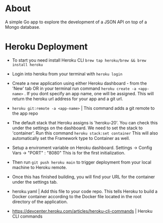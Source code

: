 # About #

A simple Go app to explore the development of a JSON API on top of a Mongo database.


# Heroku Deployment #

* To start you need install Heroku CLI `brew tap heroku/brew && brew install heroku`

* Login into heroku from your terminal with `heroku login`

* Create a new application using either Heroku dashboard - from the 'New' tab OR
  in your terminal run command `heroku create -a <app-name>` . If you dont specify an app name, one will be assigned.
  This will return the heroku url address for your app and a git url.

* `heroku git:remote -a <app-name>` | This command adds a git remote to the app repo

* The default stack that Heroku assigns is 'heroku-20'. You can check this under the settings on the
  dashboard. We need to set the stack to 'container'. Run this command `heroku stack:set container`
  This will also automatically set the Framework type to Container as well.

* Setup a enviroment variable on Heroku dashboard. Settings -> Config Vars -> "PORT" : "8080" 
  This is for the first initialization.

* Then run `git push heroku main` to trigger deployment from your local machine to Heroku remote.
  
* Once this has finished building, you will find your URL for the container under the settings tab.

* heroku.yaml | Add this file to your code repo. This tells Heroku to build a Docker container according to the
  Docker file located in the root directory of the application.

* https://devcenter.heroku.com/articles/heroku-cli-commands | Heroku CLI commands



